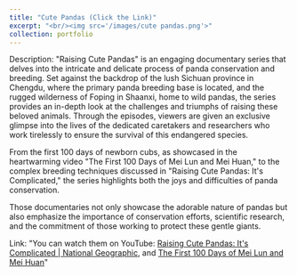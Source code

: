 ```yaml
---
title: "Cute Pandas (Click the Link)"
excerpt: "<br/><img src='/images/cute pandas.png'>"
collection: portfolio
---
```

Description: "Raising Cute Pandas" is an engaging documentary series that delves into the intricate and delicate process of panda conservation and breeding. Set against the backdrop of the lush Sichuan province in Chengdu, where the primary panda breeding base is located, and the rugged wilderness of Foping in Shaanxi, home to wild pandas, the series provides an in-depth look at the challenges and triumphs of raising these beloved animals. Through the episodes, viewers are given an exclusive glimpse into the lives of the dedicated caretakers and researchers who work tirelessly to ensure the survival of this endangered species. 

From the first 100 days of newborn cubs, as showcased in the heartwarming video "The First 100 Days of Mei Lun and Mei Huan," to the complex breeding techniques discussed in "Raising Cute Pandas: It's Complicated," the series highlights both the joys and difficulties of panda conservation.

Those documentaries not only showcase the adorable nature of pandas but also emphasize the importance of conservation efforts, scientific research, and the commitment of those working to protect these gentle giants.

Link: "You can watch them on YouTube: [Raising Cute Pandas: It's Complicated | National Geographic](https://www.youtube.com/watch?v=oHCBgAcfVKE&list=PL92YWp8gq03EEMA-3qAvL2MiOyK1SmRDx), and [The First 100 Days of Mei Lun and Mei Huan](https://www.youtube.com/watch?v=c30i79-FA3M)"


